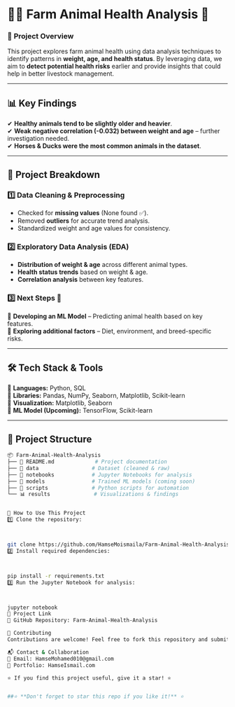 # 🐄🐓 **Farm Animal Health Analysis** 🐑  

### 📌 **Project Overview**  
This project explores farm animal health using data analysis techniques to identify patterns in **weight, age, and health status**. By leveraging data, we aim to **detect potential health risks** earlier and provide insights that could help in better livestock management.  

---

## 📊 **Key Findings**  
✔ **Healthy animals tend to be slightly older and heavier**.  
✔ **Weak negative correlation (-0.032) between weight and age** – further investigation needed.  
✔ **Horses & Ducks were the most common animals in the dataset**.  

---

## 🔬 **Project Breakdown**  

### 1️⃣ **Data Cleaning & Preprocessing**  
- Checked for **missing values** (None found ✅).  
- Removed **outliers** for accurate trend analysis.  
- Standardized weight and age values for consistency.  

### 2️⃣ **Exploratory Data Analysis (EDA)**  
- **Distribution of weight & age** across different animal types.  
- **Health status trends** based on weight & age.  
- **Correlation analysis** between key features.  

### 3️⃣ **Next Steps** 🚀  
🔹 **Developing an ML Model** – Predicting animal health based on key features.  
🔹 **Exploring additional factors** – Diet, environment, and breed-specific risks.  

---

## 🛠 **Tech Stack & Tools**  
🔹 **Languages:** Python, SQL  
🔹 **Libraries:** Pandas, NumPy, Seaborn, Matplotlib, Scikit-learn  
🔹 **Visualization:** Matplotlib, Seaborn  
🔹 **ML Model (Upcoming):** TensorFlow, Scikit-learn  

---

## 📂 **Project Structure**  
```bash
📦 Farm-Animal-Health-Analysis
├── 📄 README.md             # Project documentation
├── 📁 data                 # Dataset (cleaned & raw)
├── 📁 notebooks            # Jupyter Notebooks for analysis
├── 📁 models               # Trained ML models (coming soon)
├── 📁 scripts              # Python scripts for automation
└── 📊 results              # Visualizations & findings


📢 How to Use This Project
1️⃣ Clone the repository:



git clone https://github.com/HamseMoismaila/Farm-Animal-Health-Analysis.git
2️⃣ Install required dependencies:



pip install -r requirements.txt
3️⃣ Run the Jupyter Notebook for analysis:



jupyter notebook
🔗 Project Link
📂 GitHub Repository: Farm-Animal-Health-Analysis

🤝 Contributing
Contributions are welcome! Feel free to fork this repository and submit a pull request with improvements.

📬 Contact & Collaboration
📧 Email: HamseMohamed010@gmail.com
🔗 Portfolio: HamseIsmail.com

⭐ If you find this project useful, give it a star! ⭐


##⭐ **Don't forget to star this repo if you like it!** ⭐
